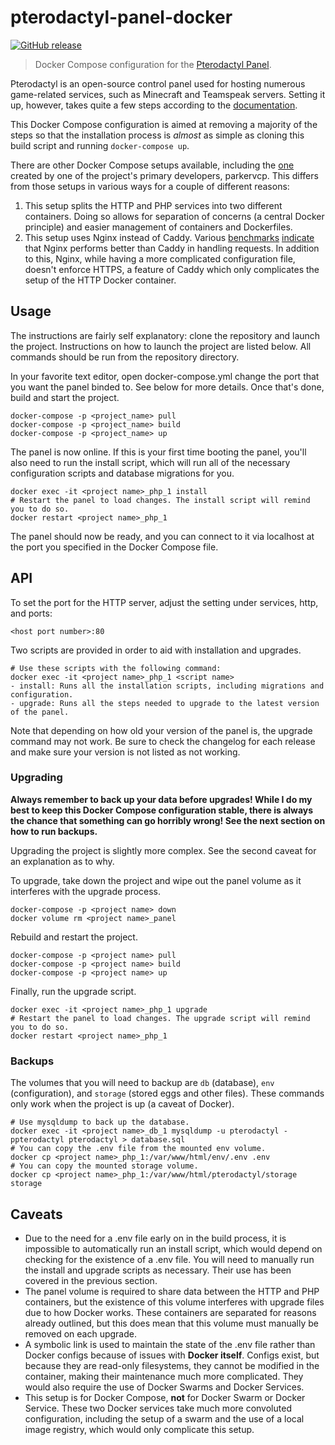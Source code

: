 # pterodactyl-panel-docker
[![GitHub release](https://img.shields.io/github/release/TehTotalPwnage/pterodactyl-panel-docker.svg?style=for-the-badge)](https://github.com/TehTotalPwnage/pterodactyl-panel-docker/releases)
> Docker Compose configuration for the [Pterodactyl Panel](https://github.com/Pterodactyl/Panel).

Pterodactyl is an open-source control panel used for hosting numerous game-related
services, such as Minecraft and Teamspeak servers. Setting it up, however, takes
quite a few steps according to the [documentation](https://docs.pterodactyl.io/docs).

This Docker Compose configuration is aimed at removing a majority of the steps so
that the installation process is *almost* as simple as cloning this build script and
running `docker-compose up`.

There are other Docker Compose setups available, including the [one](https://github.com/parkervcp/pterodactyl-panel-Dockerfile)
created by one of the project's primary developers, parkervcp. This differs from
those setups in various ways for a couple of different reasons:

1. This setup splits the HTTP and PHP services into two different containers. Doing
so allows for separation of concerns (a central Docker principle) and easier management
of containers and Dockerfiles.
2. This setup uses Nginx instead of Caddy. Various [benchmarks](https://community.centminmod.com/threads/caddy-http-2-server-benchmarks.5170/#post-34367)
[indicate](https://hackernoon.com/caddy-a-modern-web-server-vs-nginx-e9e4abc443e)
that Nginx performs better than Caddy in handling requests. In addition to this,
Nginx, while having a more complicated configuration file, doesn't enforce HTTPS,
a feature of Caddy which only complicates the setup of the HTTP Docker container.

## Usage
The instructions are fairly self explanatory: clone the repository and launch the
project. Instructions on how to launch the project are listed below. All commands
should be run from the repository directory.

In your favorite text editor, open docker-compose.yml change the port that you want
the panel binded to. See below for more details. Once that's done, build and start
the project.
```
docker-compose -p <project_name> pull
docker-compose -p <project_name> build
docker-compose -p <project_name> up
```
The panel is now online. If this is your first time booting the panel, you'll also
need to run the install script, which will run all of the necessary configuration
scripts and database migrations for you.
```
docker exec -it <project name>_php_1 install
# Restart the panel to load changes. The install script will remind you to do so.
docker restart <project name>_php_1
```
The panel should now be ready, and you can connect to it via localhost at the port
you specified in the Docker Compose file.

## API
To set the port for the HTTP server, adjust the setting under services, http, and
ports:
```
<host port number>:80
```
Two scripts are provided in order to aid with installation and upgrades.
```
# Use these scripts with the following command:
docker exec -it <project name>_php_1 <script name>
- install: Runs all the installation scripts, including migrations and configuration.
- upgrade: Runs all the steps needed to upgrade to the latest version of the panel.
```
Note that depending on how old your version of the panel is, the upgrade command
may not work. Be sure to check the changelog for each release and make sure your
version is not listed as not working.

### Upgrading
**Always remember to back up your data before upgrades! While I do my best to keep
this Docker Compose configuration stable, there is always the chance that something
can go horribly wrong! See the next section on how to run backups.**

Upgrading the project is slightly more complex. See the second caveat for an explanation
as to why.

To upgrade, take down the project and wipe out the panel volume as it interferes
with the upgrade process.
```
docker-compose -p <project name> down
docker volume rm <project name>_panel
```
Rebuild and restart the project.
```
docker-compose -p <project name> pull
docker-compose -p <project name> build
docker-compose -p <project name> up
```
Finally, run the upgrade script.
```
docker exec -it <project name>_php_1 upgrade
# Restart the panel to load changes. The upgrade script will remind you to do so.
docker restart <project name>_php_1
```

### Backups
The volumes that you will need to backup are `db` (database), `env` (configuration),
and `storage` (stored eggs and other files). These commands only work when the project
is up (a caveat of Docker).
```
# Use mysqldump to back up the database.
docker exec -it <project name>_db_1 mysqldump -u pterodactyl -ppterodactyl pterodactyl > database.sql
# You can copy the .env file from the mounted env volume.
docker cp <project name>_php_1:/var/www/html/env/.env .env
# You can copy the mounted storage volume.
docker cp <project name>_php_1:/var/www/html/pterodactyl/storage storage
```

## Caveats
- Due to the need for a .env file early on in the build process, it is impossible
to automatically run an install script, which would depend on checking for the existence
of a .env file. You will need to manually run the install and upgrade scripts as
necessary. Their use has been covered in the previous section.
- The panel volume is required to share data between the HTTP and PHP containers,
but the existence of this volume interferes with upgrade files due to how Docker
works. These containers are separated for reasons already outlined, but this does
mean that this volume must manually be removed on each upgrade.
- A symbolic link is used to maintain the state of the .env file rather than Docker
configs because of issues with **Docker itself**. Configs exist, but because they
are read-only filesystems, they cannot be modified in the container, making their
maintenance much more complicated. They would also require the use of Docker Swarms
and Docker Services.
- This setup is for Docker Compose, **not** for Docker Swarm or Docker Service. These
two Docker services take much more convoluted configuration, including the setup
of a swarm and the use of a local image registry, which would only complicate this
setup.
